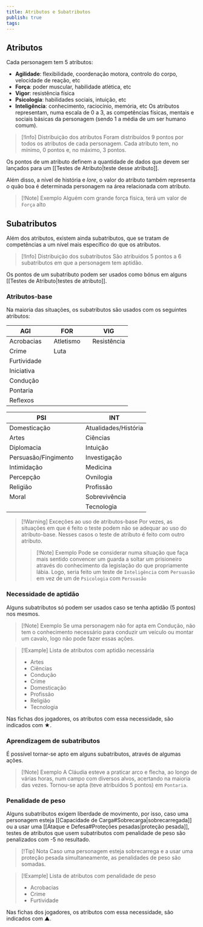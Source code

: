 ```yaml
---
title: Atributos e Subatributos
publish: true
tags:
---
```

## Atributos
Cada personagem tem 5 atributos:
- **Agilidade**: flexibilidade, coordenação motora, controlo do corpo, velocidade de reação, etc
- **Força**: poder muscular, habilidade atlética, etc
- **Vigor**: resistência física
- **Psicologia**: habilidades sociais, intuição, etc
- **Inteligência**: conhecimento, raciocínio, memória, etc
Os atributos representam, numa escala de 0 a 3, as competências físicas, mentais e sociais básicas da personagem (sendo 1 a média de um ser humano comum).

>[!Info] Distribuição dos atributos
>Foram distribuídos 9 pontos por todos os atributos de cada personagem.
>Cada atributo tem, no mínimo, 0 pontos e, no máximo, 3 pontos.

Os pontos de um atributo definem a quantidade de dados que devem ser lançados para um [[Testes de Atributo|teste desse atributo]].

Além disso, a nível de história e *lore*, o valor do atributo também representa o quão boa é determinada personagem na área relacionada com atributo.
>[!Note] Exemplo
>Alguém com grande força física, terá um valor de `Força` alto
## Subatributos
Além dos atributos, existem ainda subatributos, que se tratam de competências a um nível mais específico do que os atributos.

>[!Info] Distribuição dos subatributos
>São atribuídos 5 pontos a 6 subatributos em que a personagem tem aptidão. 

Os pontos de um subatributo podem ser usados como bónus em alguns [[Testes de Atributo|testes de atributo]].
### Atributos-base
Na maioria das situações, os subatributos são usados com os seguintes atributos:

| AGI         |     | FOR       |     | VIG         |
| ----------- | --- | --------- | --- | ----------- |
| Acrobacias  |     | Atletismo |     | Resistência |
| Crime       |     | Luta      |     |             |
| Furtividade |     |           |     |             |
| Iniciativa  |     |           |     |             |
| Condução    |     |           |     |             |
| Pontaria    |     |           |     |             |
| Reflexos    |     |           |     |             |

| PSI                  |     | INT                  |
| -------------------- | --- | -------------------- |
| Domesticação         |     | Atualidades/História |
| Artes                |     | Ciências             |
| Diplomacia           |     | Intuição             |
| Persuasão/Fingimento |     | Investigação         |
| Intimidação          |     | Medicina             |
| Percepção            |     | Ovnilogia            |
| Religião             |     | Profissão            |
| Moral                |     | Sobrevivência        |
|                      |     | Tecnologia           |
>[!Warning] Exceções ao uso de atributos-base
>Por vezes, as situações em que é feito o teste podem não se adequar ao uso do atributo-base. 
>Nesses casos o teste de atributo é feito com outro atributo.
>>[!Note] Exemplo
>>Pode se considerar numa situação que faça mais sentido convencer um guarda a soltar um prisioneiro através do conhecimento da legislação do que propriamente lábia.
>>Logo, seria feito um teste de `Inteligência` com `Persuasão` em vez de um de `Psicologia` com `Persuasão`
### Necessidade de aptidão
Alguns subatributos só podem ser usados caso se tenha aptidão (5 pontos) nos mesmos. 
>[!Note] Exemplo
>Se uma personagem não for apta em Condução, não tem o conhecimento necessário para conduzir um veículo ou montar um cavalo, logo não pode fazer essas ações.

>[!Example] Lista de atributos com aptidão necessária
>- Artes
>- Ciências
>- Condução
>- Crime
>- Domesticação
>- Profissão
>- Religião
>- Tecnologia

Nas fichas dos jogadores, os atributos com essa necessidade, são indicados com ★.
### Aprendizagem de subatributos
É possível tornar-se apto em alguns subatributos, através de algumas ações.
>[!Note] Exemplo
>A Cláudia esteve a praticar arco e flecha, ao longo de várias horas, num campo com diversos alvos, acertando na maioria das vezes.
>Tornou-se apta (teve atribuídos 5 pontos) em `Pontaria`.
### Penalidade de peso
Alguns subatributos exigem liberdade de movimento, por isso, caso uma personagem esteja [[Capacidade de Carga#Sobrecarga|sobrecarregada]] ou a usar uma [[Ataque e Defesa#Proteções pesadas|proteção pesada]], testes de atributos que usem subatributos com penalidade de peso são penalizados com -5 no resultado.

>[!Tip] Nota
>Caso uma personagem esteja sobrecarrega e a usar uma proteção pesada simultaneamente, as penalidades de peso são somadas.

>[!Example] Lista de atributos com penalidade de peso
>- Acrobacias
>- Crime
>- Furtividade

Nas fichas dos jogadores, os atributos com essa necessidade, são indicados com ▲.